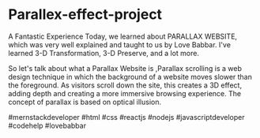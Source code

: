 # Parallex-effect-project
A Fantastic Experience Today, we learned about PARALLAX WEBSITE, which was very well explained and taught to us by Love Babbar. I've learned 3-D Transformation, 3-D Preserve, and a lot more.

So let's talk about what a Parallax Website is ,Parallax scrolling is a web design technique in which the background of a website moves slower than the foreground. As visitors scroll down the site, this creates a 3D effect, adding depth and creating a more immersive browsing experience. The concept of parallax is based on optical illusion.

#mernstackdeveloper #html #css #reactjs #nodejs #javascriptdeveloper #codehelp #lovebabbar
